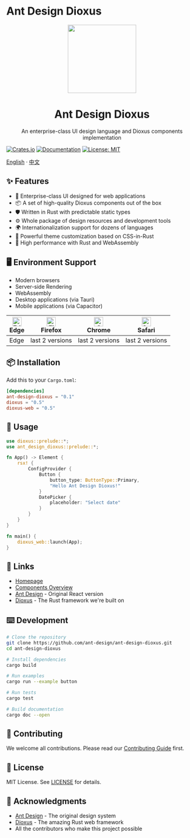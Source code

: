 # Ant Design Dioxus

<div align="center">
  <img height="180" src="https://gw.alipayobjects.com/zos/rmsportal/KDpgvguMpGfqaHPjicRK.svg">
  <h1>Ant Design Dioxus</h1>
  <p>An enterprise-class UI design language and Dioxus components implementation</p>
</div>

[![Crates.io](https://img.shields.io/crates/v/ant-design-dioxus.svg)](https://crates.io/crates/ant-design-dioxus)
[![Documentation](https://docs.rs/ant-design-dioxus/badge.svg)](https://docs.rs/ant-design-dioxus)
[![License: MIT](https://img.shields.io/badge/License-MIT-yellow.svg)](https://opensource.org/licenses/MIT)

[English](./README.md) · [中文](./README-zh_CN.md)

## ✨ Features

- 🌈 Enterprise-class UI designed for web applications
- 📦 A set of high-quality Dioxus components out of the box
- 🛡 Written in Rust with predictable static types
- ⚙️ Whole package of design resources and development tools
- 🌍 Internationalization support for dozens of languages
- 🎨 Powerful theme customization based on CSS-in-Rust
- 🚀 High performance with Rust and WebAssembly

## 🖥 Environment Support

- Modern browsers
- Server-side Rendering
- WebAssembly
- Desktop applications (via Tauri)
- Mobile applications (via Capacitor)

| [<img src="https://raw.githubusercontent.com/alrra/browser-logos/master/src/edge/edge_48x48.png" alt="Edge" width="24px" height="24px" />](http://godban.github.io/browsers-support-badges/)<br/>Edge | [<img src="https://raw.githubusercontent.com/alrra/browser-logos/master/src/firefox/firefox_48x48.png" alt="Firefox" width="24px" height="24px" />](http://godban.github.io/browsers-support-badges/)<br/>Firefox | [<img src="https://raw.githubusercontent.com/alrra/browser-logos/master/src/chrome/chrome_48x48.png" alt="Chrome" width="24px" height="24px" />](http://godban.github.io/browsers-support-badges/)<br/>Chrome | [<img src="https://raw.githubusercontent.com/alrra/browser-logos/master/src/safari/safari_48x48.png" alt="Safari" width="24px" height="24px" />](http://godban.github.io/browsers-support-badges/)<br/>Safari |
| --- | --- | --- | --- |
| Edge | last 2 versions | last 2 versions | last 2 versions |

## 📦 Installation

Add this to your `Cargo.toml`:

```toml
[dependencies]
ant-design-dioxus = "0.1"
dioxus = "0.5"
dioxus-web = "0.5"
```

## 🔨 Usage

```rust
use dioxus::prelude::*;
use ant_design_dioxus::prelude::*;

fn App() -> Element {
    rsx! {
        ConfigProvider {
            Button {
                button_type: ButtonType::Primary,
                "Hello Ant Design Dioxus!"
            }
            DatePicker {
                placeholder: "Select date"
            }
        }
    }
}

fn main() {
    dioxus_web::launch(App);
}
```

## 🔗 Links

- [Homepage](https://ant-design-dioxus.rs)
- [Components Overview](https://ant-design-dioxus.rs/components/overview)
- [Ant Design](https://ant.design) - Original React version
- [Dioxus](https://dioxuslabs.com) - The Rust framework we're built on

## ⌨️ Development

```bash
# Clone the repository
git clone https://github.com/ant-design/ant-design-dioxus.git
cd ant-design-dioxus

# Install dependencies
cargo build

# Run examples
cargo run --example button

# Run tests
cargo test

# Build documentation
cargo doc --open
```

## 🤝 Contributing

We welcome all contributions. Please read our [Contributing Guide](./CONTRIBUTING.md) first.

## 📄 License

MIT License. See [LICENSE](./LICENSE) for details.

## 🙏 Acknowledgments

- [Ant Design](https://ant.design) - The original design system
- [Dioxus](https://dioxuslabs.com) - The amazing Rust web framework
- All the contributors who make this project possible
